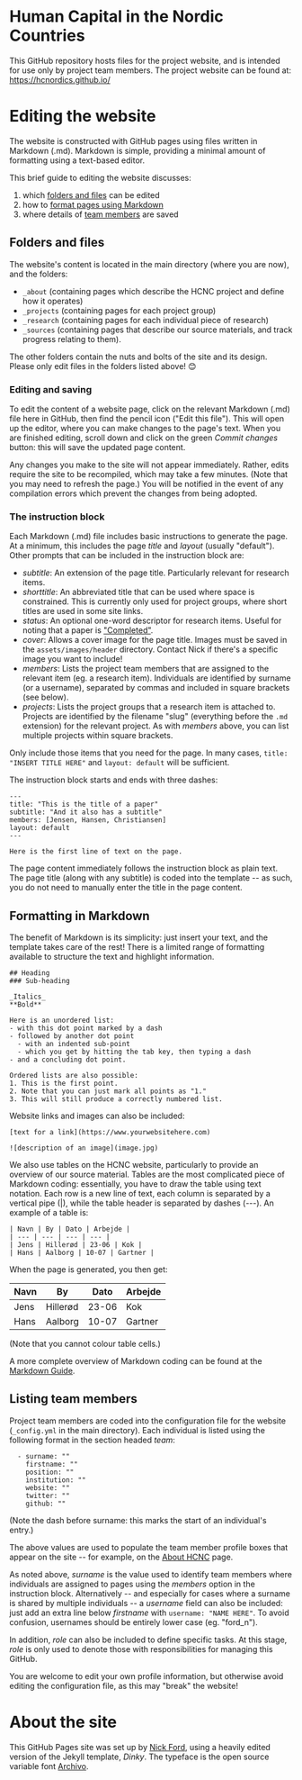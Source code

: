 # Human Capital in the Nordic Countries
This GitHub repository hosts files for the project website, and is intended for use only by project team members. The project website can be found at: https://hcnordics.github.io/

# Editing the website
The website is constructed with GitHub pages using files written in Markdown (.md). Markdown is simple, providing a minimal amount of formatting using a text-based editor.

This brief guide to editing the website discusses:
1. which [folders and files](#folders-and-files) can be edited
1. how to [format pages using Markdown](#formatting-in-markdown)
1. where details of [team members](#listing-team-members) are saved

## Folders and files
The website's content is located in the main directory (where you are now), and the folders:
- `_about` (containing pages which describe the HCNC project and define how it operates)
- `_projects` (containing pages for each project group)  
- `_research` (containing pages for each individual piece of research)
- `_sources` (containing pages that describe our source materials, and track progress relating to them).

The other folders contain the nuts and bolts of the site and its design. Please only edit files in the folders listed above! 😊

### Editing and saving
To edit the content of a website page, click on the relevant Markdown (.md) file here in GitHub, then find the pencil icon ("Edit this file"). This will open up the editor, where you can make changes to the page's text. When you are finished editing, scroll down and click on the green _Commit changes_ button: this will save the updated page content.

Any changes you make to the site will not appear immediately. Rather, edits require the site to be recompiled, which may take a few minutes. (Note that you may need to refresh the page.) You will be notified in the event of any compilation errors which prevent the changes from being adopted. 

### The instruction block
Each Markdown (.md) file includes basic instructions to generate the page. At a minimum, this includes the page _title_ and _layout_ (usually "default"). Other prompts that can be included in the instruction block are:
- _subtitle_: An extension of the page title. Particularly relevant for research items.
- _shorttitle_: An abbreviated title that can be used where space is constrained. This is currently only used for project groups, where short titles are used in some site links.
- _status_: An optional one-word descriptor for research items. Useful for noting that a paper is ["Completed"](https://hcnordics.github.io/research/rivista).
- _cover_: Allows a cover image for the page title. Images must be saved in the `assets/images/header` directory. Contact Nick if there's a specific image you want to include!
- _members_: Lists the project team members that are assigned to the relevant item (eg. a research item). Individuals are identified by surname (or a username), separated by commas and included in square brackets (see below).
- _projects_: Lists the project groups that a research item is attached to. Projects are identified by the filename "slug" (everything before the `.md` extension) for the relevant project. As with _members_ above, you can list multiple projects within square brackets.

Only include those items that you need for the page. In many cases, `title: "INSERT TITLE HERE"` and `layout: default` will be sufficient.

The instruction block starts and ends with three dashes:
```
---
title: "This is the title of a paper"
subtitle: "And it also has a subtitle"
members: [Jensen, Hansen, Christiansen]
layout: default
---

Here is the first line of text on the page.
```

The page content immediately follows the instruction block as plain text. The page title (along with any subtitle) is coded into the template -- as such, you do not need to manually enter the title in the page content.

## Formatting in Markdown
The benefit of Markdown is its simplicity: just insert your text, and the template takes care of the rest! There is a limited range of formatting available to structure the text and highlight information.
```
## Heading
### Sub-heading

_Italics_
**Bold**

Here is an unordered list:
- with this dot point marked by a dash
- followed by another dot point
  - with an indented sub-point
  - which you get by hitting the tab key, then typing a dash
- and a concluding dot point.

Ordered lists are also possible:
1. This is the first point.
2. Note that you can just mark all points as "1."
3. This will still produce a correctly numbered list.
```

Website links and images can also be included:
```
[text for a link](https://www.yourwebsitehere.com)

![description of an image](image.jpg)
````

We also use tables on the HCNC website, particularly to provide an overview of our source material. Tables are the most complicated piece of Markdown coding: essentially, you have to draw the table using text notation. Each row is a new line of text, each column is separated by a vertical pipe (|), while the table header is separated by dashes (---). An example of a table is:
```
| Navn | By | Dato | Arbejde | 
| --- | --- | --- | --- |
| Jens | Hillerød | 23-06 | Kok |
| Hans | Aalborg | 10-07 | Gartner |
```
When the page is generated, you then get:

| Navn | By | Dato | Arbejde | 
| --- | --- | --- | --- |
| Jens | Hillerød | 23-06 | Kok |
| Hans | Aalborg | 10-07 | Gartner |

(Note that you cannot colour table cells.)

A more complete overview of Markdown coding can be found at the [Markdown Guide](https://www.markdownguide.org/cheat-sheet/).

## Listing team members
Project team members are coded into the configuration file for the website (`_config.yml` in the main directory). Each individual is listed using the following format in the section headed _team_:
```
  - surname: ""
    firstname: ""
    position: ""
    institution: ""
    website: ""
    twitter: ""
    github: ""
```
(Note the dash before surname: this marks the start of an individual's entry.)

The above values are used to populate the team member profile boxes that appear on the site -- for example, on the [About HCNC](https://hcnordics.github.io/about/) page.

As noted above, _surname_ is the value used to identify team members where individuals are assigned to pages using the _members_ option in the instruction block. Alternatively -- and especially for cases where a surname is shared by multiple individuals -- a _username_ field can also be included: just add an extra line below _firstname_ with `username: "NAME HERE"`. To avoid confusion, usernames should be entirely lower case (eg. "ford_n").

In addition, _role_ can also be included to define specific tasks. At this stage, _role_ is only used to denote those with responsibilities for managing this GitHub. 

You are welcome to edit your own profile information, but otherwise avoid editing the configuration file, as this may "break" the website!

# About the site
This GitHub Pages site was set up by [Nick Ford](https://github.com/nickforddk), using a heavily edited version of the Jekyll template, _Dinky_. The typeface is the open source variable font [Archivo](https://fonts.google.com/specimen/Archivo).
